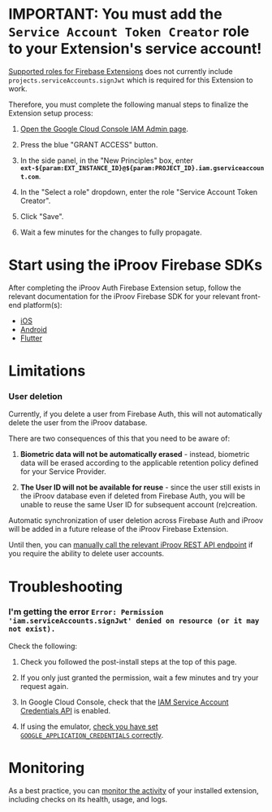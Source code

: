 # IMPORTANT: You must add the `Service Account Token Creator` role to your Extension's service account!

[Supported roles for Firebase Extensions](https://firebase.google.com/docs/extensions/publishers/access#supported-roles) does not currently include `projects.serviceAccounts.signJwt` which is required for this Extension to work.

Therefore, you must complete the following manual steps to finalize the Extension setup process:

1. [Open the Google Cloud Console IAM Admin page](https://console.cloud.google.com/iam-admin/iam).

2. Press the blue "GRANT ACCESS" button.

3. In the side panel, in the "New Principles" box, enter **`ext-${param:EXT_INSTANCE_ID}@${param:PROJECT_ID}.iam.gserviceaccount.com`**.

4. In the "Select a role" dropdown, enter the role "Service Account Token Creator".

5. Click "Save".

6. Wait a few minutes for the changes to fully propagate.

# Start using the iProov Firebase SDKs

After completing the iProov Auth Firebase Extension setup, follow the relevant documentation for the iProov Firebase SDK for your relevant front-end platform(s):

- [iOS](https://github.com/iProov/firebase/tree/master/sdk/ios)
- [Android](https://github.com/iProov/firebase/tree/master/sdk/android)
- [Flutter](https://github.com/iProov/firebase/tree/master/sdk/flutter)

# Limitations

### User deletion

Currently, if you delete a user from Firebase Auth, this will not automatically delete the user from the iProov database.

There are two consequences of this that you need to be aware of:

1. **Biometric data will not be automatically erased** - instead, biometric data will be erased according to the applicable retention policy defined for your Service Provider.

2. **The User ID will not be available for reuse** - since the user still exists in the iProov database even if deleted from Firebase Auth, you will be unable to reuse the same User ID for subsequent account (re)creation.

Automatic synchronization of user deletion across Firebase Auth and iProov will be added in a future release of the iProov Firebase Extension.

Until then, you can [manually call the relevant iProov REST API endpoint](https://eu.rp.secure.iproov.me/docs.html#operation/userDelete) if you require the ability to delete user accounts.

# Troubleshooting

### I'm getting the error `Error: Permission 'iam.serviceAccounts.signJwt' denied on resource (or it may not exist).`

Check the following:

1. Check you followed the post-install steps at the top of this page.

2. If you only just granted the permission, wait a few minutes and try your request again.

3. In Google Cloud Console, check that the [IAM Service Account Credentials API](https://console.cloud.google.com/marketplace/product/google/iamcredentials.googleapis.com) is enabled.

4. If using the emulator, [check you have set `GOOGLE_APPLICATION_CREDENTIALS` correctly](https://firebase.google.com/docs/functions/local-emulator#set_up_admin_credentials_optional).

# Monitoring

As a best practice, you can [monitor the activity](https://firebase.google.com/docs/extensions/manage-installed-extensions#monitor) of your installed extension, including checks on its health, usage, and logs.
